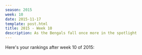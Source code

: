 ```yaml
---
season: 2015
week: 10
date: 2015-11-17
template: post.html
title: 2015 - Week 10
description: As the Bengals fall once more in the spotlight
---
```


Here's your rankings after week 10 of 2015:

